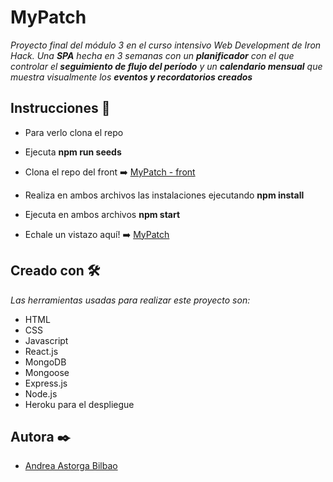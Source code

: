 # MyPatch

_Proyecto final del módulo 3 en el curso intensivo Web Development de Iron Hack. Una **SPA** hecha en 3 semanas con un **planificador** con el que controlar el **seguimiento de flujo del período** y un **calendario mensual** que muestra visualmente los **eventos y recordatorios creados**_

## Instrucciones 🚀

* Para verlo clona el repo
* Ejecuta **npm run seeds**
* Clona el repo del front ➡️ [MyPatch - front](https://github.com/Andreutxa/MyPatch-react)
* Realiza en ambos archivos las instalaciones ejecutando **npm install**
* Ejecuta en ambos archivos **npm start**

* Echale un vistazo aquí! ➡️ [MyPatch](https://andreutxa.github.io/AVATAR-The-last-Airbender-Videogame/)

## Creado con 🛠️

_Las herramientas usadas para realizar este proyecto son:_

* HTML
* CSS
* Javascript
* React.js
* MongoDB
* Mongoose
* Express.js
* Node.js
* Heroku para el despliegue

## Autora ✒️

* [Andrea Astorga Bilbao](https://github.com/Andreutxa)
